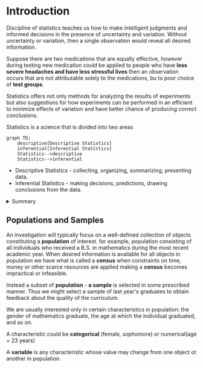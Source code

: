 # Introduction

Discipline of statistics teaches us how to make intelligent judgments and informed decisions in the presence of uncertainty and variation. Without uncertainty or variation, then a single observation would reveal all desired information. 

Suppose there are two medications that are equally effective, however during testing new medication could be applied to people who have **less severe headaches and have less stressful lives** then an observation occurs that are not attributable solely to the medications, bu to poor choice of **test groups**.

Statistics offers not only methods for analyzing the results of experiments but also suggestions for how experiments can be performed in an efficient to minimize effects of variation and have better chance of producing correct conclusions.

Statistics is a science that is divided into two areas

```mermaid
graph TD;
    descriptive[Descriptive Statistics]
    inferential[Inferential Statistics]
    Statistics-->descriptive
    Statistics-->inferential

```
- Descriptive Statistics - collecting, organizing, summarizing, presenting data.
- Inferential Statistics - making decisions, predictions, drawing conclusions from the data.

<details>
<summary>Summary</summary>
Statistics is a science tells us how to make accurate decision when there is a variety in data, without variety single observation would yield sufficient to make decisions.
It also suggests ways to conduct experiments to minimize side effects. Field of statistics is split into two areas Descriptive and Inferential statistics.
</details>

## Populations and Samples 

An investigation will typically focus on a well-defined collection of objects constituting a **population** of interest. for example, population consisting of all individuals who received a B.S. in mathematics during the most recent academic year. When desired information is available for all objects in population we have what is called a **census** when constraints on time, money or other scarce resources are applied making a **census** becomes impractical or infeasible. 

Instead a subset of **population** - **a sample** is selected in some prescribed manner. Thus we might select a sample of last year's graduates to obtain feedback about the quality of the curriculum.

We are usually interested only in certain characteristics in population: the gender of mathematics graduate, the age at which the individual graduated, and so on.

A characteristic could be **categorical** (female, sophomore) or numerical(age = 23 years)

A **variable** is any characteristic whose value may change from one object ot another in population.